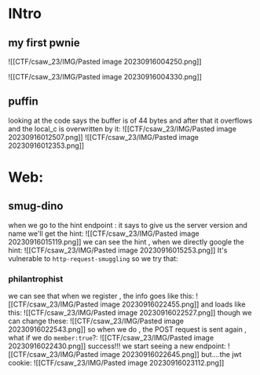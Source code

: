 
# INtro
## my first pwnie
![[CTF/csaw_23/IMG/Pasted image 20230916004250.png]]

![[CTF/csaw_23/IMG/Pasted image 20230916004330.png]]
## puffin
looking at the code says the buffer is of 44 bytes and after that it overflows and the local_c is overwritten by it:
![[CTF/csaw_23/IMG/Pasted image 20230916012507.png]]
![[CTF/csaw_23/IMG/Pasted image 20230916012353.png]]

# Web:
## smug-dino
when we go to the hint endpoint :
it says to give us the server version and name we'll get the hint:
![[CTF/csaw_23/IMG/Pasted image 20230916015119.png]]
we can see the hint , when we directly google the hint:
![[CTF/csaw_23/IMG/Pasted image 20230916015253.png]]
It's vulnerable to `http-request-smuggling`
so we try that:


### philantrophist
we can see that when we register , the info goes like this:
![[CTF/csaw_23/IMG/Pasted image 20230916022455.png]]
and loads like this:
![[CTF/csaw_23/IMG/Pasted image 20230916022527.png]]
though we can change these:
![[CTF/csaw_23/IMG/Pasted image 20230916022543.png]]
so when we do , the POST request is sent again , what if we do `member:true`?:
![[CTF/csaw_23/IMG/Pasted image 20230916022430.png]]
success!!!
we start seeing a new endpoint:
![[CTF/csaw_23/IMG/Pasted image 20230916022645.png]]
but....the jwt cookie:
![[CTF/csaw_23/IMG/Pasted image 20230916023112.png]]
